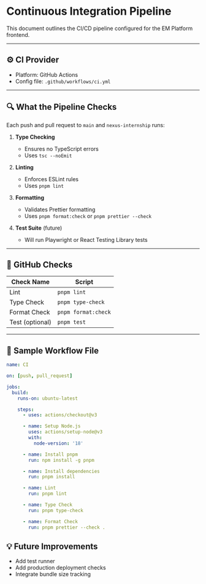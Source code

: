 # Continuous Integration Pipeline

This document outlines the CI/CD pipeline configured for the EM Platform frontend.

---

## ⚙️ CI Provider

- Platform: GitHub Actions
- Config file: `.github/workflows/ci.yml`

---

## 🔍 What the Pipeline Checks

Each push and pull request to `main` and `nexus-internship` runs:

1. **Type Checking**

   - Ensures no TypeScript errors
   - Uses `tsc --noEmit`

2. **Linting**

   - Enforces ESLint rules
   - Uses `pnpm lint`

3. **Formatting**

   - Validates Prettier formatting
   - Uses `pnpm format:check` or `pnpm prettier --check`

4. **Test Suite** (future)
   - Will run Playwright or React Testing Library tests

---

## 🚦 GitHub Checks

| Check Name      | Script              |
| --------------- | ------------------- |
| Lint            | `pnpm lint`         |
| Type Check      | `pnpm type-check`   |
| Format Check    | `pnpm format:check` |
| Test (optional) | `pnpm test`         |

---

## 📁 Sample Workflow File

```yaml
name: CI

on: [push, pull_request]

jobs:
  build:
    runs-on: ubuntu-latest

    steps:
      - uses: actions/checkout@v3

      - name: Setup Node.js
        uses: actions/setup-node@v3
        with:
          node-version: '18'

      - name: Install pnpm
        run: npm install -g pnpm

      - name: Install dependencies
        run: pnpm install

      - name: Lint
        run: pnpm lint

      - name: Type Check
        run: pnpm type-check

      - name: Format Check
        run: pnpm prettier --check .
```

## 💡 Future Improvements

- Add test runner
- Add production deployment checks
- Integrate bundle size tracking
